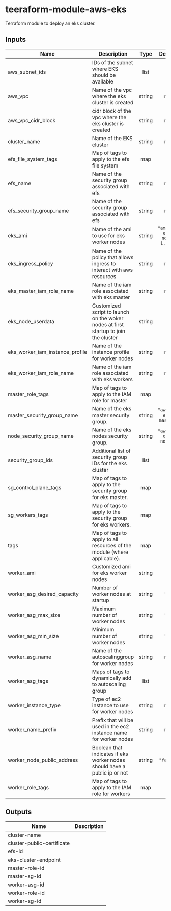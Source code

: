# teeraform-module-aws-eks

Terraform module to deploy an eks cluster.

<!-- BEGINNING OF PRE-COMMIT-TERRAFORM DOCS HOOK -->
## Inputs

| Name | Description | Type | Default | Required |
|------|-------------|:----:|:-----:|:-----:|
| aws\_subnet\_ids | IDs of the subnet where EKS should be available | list | `[]` | no |
| aws\_vpc | Name of the vpc where the eks cluster is created | string | n/a | yes |
| aws\_vpc\_cidr\_block | cidr block of the vpc where the eks cluster is created | string | n/a | yes |
| cluster\_name | Name of the EKS cluster | string | n/a | yes |
| efs\_file\_system\_tags | Map of tags to apply to the efs file system | map | `{}` | no |
| efs\_name | Name of the security group associated with efs | string | n/a | yes |
| efs\_security\_group\_name | Name of the security group associated with efs | string | n/a | yes |
| eks\_ami | Name of the ami to use for eks worker nodes | string | `"amazon-eks-node-1.13*"` | no |
| eks\_ingress\_policy | Name of the policy that allows ingress to interact with aws resources | string | n/a | yes |
| eks\_master\_iam\_role\_name | Name of the iam role associated with eks master | string | n/a | yes |
| eks\_node\_userdata | Customized script to launch on the woker nodes at first startup to join the cluster | string | `""` | no |
| eks\_worker\_iam\_instance\_profile | Name of the instance profile for worker nodes | string | n/a | yes |
| eks\_worker\_iam\_role\_name | Name of the iam role associated with eks workers | string | n/a | yes |
| master\_role\_tags | Map of tags to apply to the IAM role for master | map | `{}` | no |
| master\_security\_group\_name | Name of the eks master security group. | string | `"aws-sg-eks-master"` | no |
| node\_security\_group\_name | Name of the eks nodes security group. | string | `"aws-sg-eks-nodes"` | no |
| security\_group\_ids | Additional list of security group IDs for the eks cluster | list | `[]` | no |
| sg\_control\_plane\_tags | Map of tags to apply to the security group for eks master. | map | `{}` | no |
| sg\_workers\_tags | Map of tags to apply to the security group for eks workers. | map | `{}` | no |
| tags | Map of tags to apply to all resources of the module \(where applicable\). | map | `{}` | no |
| worker\_ami | Customized ami for eks worker nodes | string | `""` | no |
| worker\_asg\_desired\_capacity | Number of worker nodes at startup | string | `"2"` | no |
| worker\_asg\_max\_size | Maximum number of worker nodes | string | `"3"` | no |
| worker\_asg\_min\_size | Minimum number of worker nodes | string | `"1"` | no |
| worker\_asg\_name | Name of the autoscalinggroup for worker nodes | string | n/a | yes |
| worker\_asg\_tags | Maps of tags to dynamically add to autoscaling group | list | `[]` | no |
| worker\_instance\_type | Type of ec2 instance to use for worker nodes | string | n/a | yes |
| worker\_name\_prefix | Prefix that wiil be used in the ec2 instance name for worker nodes | string | n/a | yes |
| worker\_node\_public\_address | Boolean that indicates if eks worker nodes should have a public ip or not | string | `"false"` | no |
| worker\_role\_tags | Map of tags to apply to the IAM role for workers | map | `{}` | no |

## Outputs

| Name | Description |
|------|-------------|
| cluster-name |  |
| cluster-public-certificate |  |
| efs-id |  |
| eks-cluster-endpoint |  |
| master-role-id |  |
| master-sg-id |  |
| worker-asg-id |  |
| worker-role-id |  |
| worker-sg-id |  |

<!-- END OF PRE-COMMIT-TERRAFORM DOCS HOOK -->
